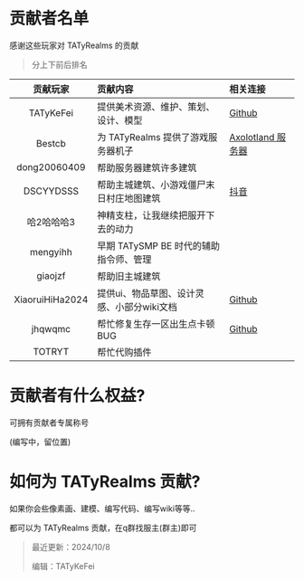 # 贡献者名单

感谢这些玩家对 TATyRealms 的贡献

> 分上下前后排名

<!--不要太长，否则整理起来会乱-->

| 贡献玩家              | 贡献内容                                         | 相关连接                                                                              |
| :---:                | :---                                             | :---                                                                                 |
| TATyKeFei            | 提供美术资源、维护、策划、设计、模型                | [<span class="icon-github"></span> Github](https://github.com/TATyKeFei)             |
| Bestcb               | 为 TATyRealms 提供了游戏服务器机子                 | [Axolotland 服务器](https://www.mcax.cn/)                                            |
| dong20060409         | 帮助服务器建筑许多建筑                             |                                                                                      |
| DSCYYDSSS            | 帮助主城建筑、小游戏僵尸末日村庄地图建筑             | [<span class="icon-tiktok"></span>抖音](https://v.douyin.com/irXL9Pnt/)              |
| 哈2哈哈哈3            | 神精支柱，让我继续把服开下去的动力                  |                                                                                      |
| mengyihh             | 早期 TATySMP BE 时代的辅助指令师、管理             |                                                                                      |
| giaojzf              | 帮助旧主城建筑                                    |                                                                                      |
| XiaoruiHiHa2024      | 提供ui、物品草图、设计灵感、小部分wiki文档          | [<span class="icon-github"></span> Github](https://github.com/Xrui875)               |
| jhqwqmc              | 帮忙修复生存一区出生点卡顿 BUG                     | [<span class="icon-github"></span> Github](https://github.com/jhqwqmc)               |
| TOTRYT               | 帮忙代购插件                                      |                                                                                      |

# 贡献者有什么权益?

可拥有贡献者专属称号

(编写中，留位置)

# 如何为 TATyRealms 贡献?

如果你会些像素画、建模、编写代码、编写wiki等等..

都可以为 TATyRealms 贡献，在q群找服主(群主)即可

> 最近更新：2024/10/8
>
> 编辑：TATyKeFei
